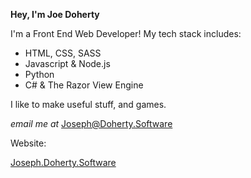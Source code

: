 **Hey, I'm Joe Doherty**

I'm a Front End Web Developer!
My tech stack includes:
- HTML, CSS, SASS
- Javascript & Node.js
- Python
- C# & The Razor View Engine

I like to make useful stuff, and games.

*email me at* Joseph@Doherty.Software

Website:

[Joseph.Doherty.Software](https://Joseph.Doherty.Software)
